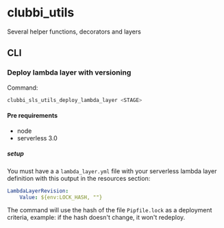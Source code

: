 # clubbi_utils
Several helper functions, decorators and layers


## CLI

### Deploy lambda layer with versioning

Command:
```sh
clubbi_sls_utils_deploy_lambda_layer <STAGE>
```

#### Pre requirements
* node
* serverless 3.0

##### setup
You must have a a `lambda_layer.yml` file with your serverless lambda layer definition with this output in
the resources section:
```yml
LambdaLayerRevision:
    Value: ${env:LOCK_HASH, ""}
```
The command will use the hash of the file `Pipfile.lock` as a deployment criteria, example: if the hash doesn't change, it won't redeploy.